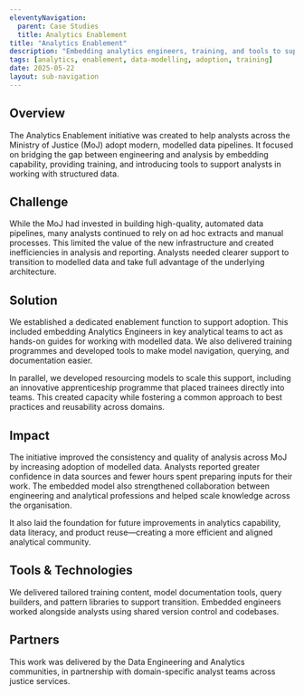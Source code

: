 ```yaml
---
eleventyNavigation:
  parent: Case Studies
  title: Analytics Enablement
title: "Analytics Enablement"
description: "Embedding analytics engineers, training, and tools to support adoption of modelled data pipelines across MoJ."
tags: [analytics, enablement, data-modelling, adoption, training]
date: 2025-05-22
layout: sub-navigation
---
```


## Overview

The Analytics Enablement initiative was created to help analysts across the Ministry of Justice (MoJ) adopt modern, modelled data pipelines. It focused on bridging the gap between engineering and analysis by embedding capability, providing training, and introducing tools to support analysts in working with structured data.

## Challenge

While the MoJ had invested in building high-quality, automated data pipelines, many analysts continued to rely on ad hoc extracts and manual processes. This limited the value of the new infrastructure and created inefficiencies in analysis and reporting. Analysts needed clearer support to transition to modelled data and take full advantage of the underlying architecture.

## Solution

We established a dedicated enablement function to support adoption. This included embedding Analytics Engineers in key analytical teams to act as hands-on guides for working with modelled data. We also delivered training programmes and developed tools to make model navigation, querying, and documentation easier.

In parallel, we developed resourcing models to scale this support, including an innovative apprenticeship programme that placed trainees directly into teams. This created capacity while fostering a common approach to best practices and reusability across domains.

## Impact

The initiative improved the consistency and quality of analysis across MoJ by increasing adoption of modelled data. Analysts reported greater confidence in data sources and fewer hours spent preparing inputs for their work. The embedded model also strengthened collaboration between engineering and analytical professions and helped scale knowledge across the organisation.

It also laid the foundation for future improvements in analytics capability, data literacy, and product reuse—creating a more efficient and aligned analytical community.

## Tools & Technologies

We delivered tailored training content, model documentation tools, query builders, and pattern libraries to support transition. Embedded engineers worked alongside analysts using shared version control and codebases.

## Partners

This work was delivered by the Data Engineering and Analytics communities, in partnership with domain-specific analyst teams across justice services.
